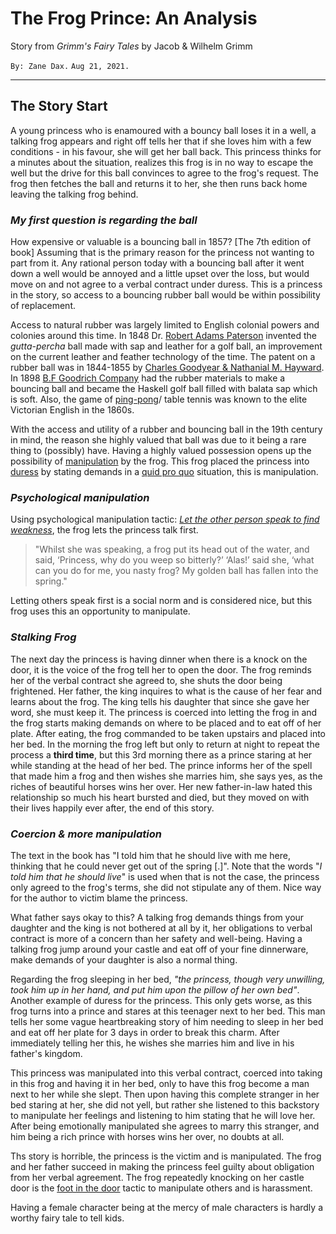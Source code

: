 
# The Frog Prince: An Analysis

Story from *Grimm's Fairy Tales* by Jacob & Wilhelm Grimm

`By: Zane Dax.`
`Aug 21, 2021.`

---

## The Story Start
A young princess who is enamoured with a bouncy ball loses it in a well,
a talking frog appears and right off tells her that if she loves him with a 
few conditions - in his favour, she will get her ball back. 
This princess thinks for a minutes about the situation, realizes this frog is
in no way to escape the well but the drive for this ball convinces to agree to the frog's request. 
The frog then fetches the ball and returns it to her, she then runs back home leaving the talking frog behind.

### *My first question is regarding the ball*
How expensive or valuable is a bouncing ball in 1857? [The 7th edition of book] Assuming that is the primary reason for the princess not wanting to part from it. 
Any rational person today with a bouncing ball
after it went down a well would be annoyed and a little upset over the loss, but would move on and not
agree to a verbal contract under duress. This is a princess
in the story, so access to a bouncing rubber ball would be within possibility of replacement.


Access to natural
rubber was largely limited to English colonial powers and colonies around this time. In 1848 Dr. [Robert Adams Paterson](https://en.wikipedia.org/wiki/Golf_ball) invented the *gutta-percha* ball made with sap and leather for a golf ball, an improvement on the current leather and feather technology of the time. 
The patent on a rubber 
ball was in 1844-1855 by [Charles Goodyear & Nathanial M. Hayward](https://www.britannica.com/biography/Charles-Goodyear#ref215009). In 1898 [B.F Goodrich Company](https://en.wikipedia.org/wiki/Golf_ball) had the rubber materials to make a bouncing ball and became the Haskell golf ball filled with balata sap which is soft. 
Also, the game of [ping-pong](https://en.wikipedia.org/wiki/Table_tennis#Ball)/ table tennis was known to the elite Victorian English in the 1860s. 

With the access and utility of a rubber and bouncing ball in the 19th century in mind, the reason she highly valued that ball was due to it being a rare thing to (possibly) have. Having a highly valued possession opens 
up the possibility of [manipulation](https://www.psychologytoday.com/ca/blog/addiction-and-recovery/202003/the-covert-tactics-manipulators) by the frog. This frog placed the princess into [duress](https://www.merriam-webster.com/dictionary/duress) by stating demands in a [quid pro quo](https://en.wikipedia.org/wiki/Quid_pro_quo) situation, this is manipulation. 

### *Psychological manipulation*
Using psychological manipulation tactic: [*Let the other person speak to find weakness*](https://www.psychologytoday.com/ca/blog/communication-success/201510/14-signs-psychological-and-emotional-manipulation), the frog lets the princess talk first.
> "Whilst she was speaking, a frog put its head out of the water, and said, ‘Princess, why do you weep so bitterly?’ ‘Alas!’ said she, ‘what can you do for me, you nasty frog? My golden ball has fallen into the spring."

Letting others speak first is a social norm and is considered nice, but this frog uses this an opportunity to manipulate. 


### *Stalking Frog*
The next day the princess is having dinner when there is a knock on the door, it is the voice of the frog tell her to open the door. The frog reminds her of the verbal contract she agreed to, she shuts the door being frightened. Her father, the king inquires to what is the cause of her fear and learns about the frog. The king tells his daughter that since she gave her word, she must keep it. The princess is coerced into letting the frog in and the frog starts making demands on where to be placed and to eat off of her plate. After eating, the frog commanded to be taken upstairs and placed into her bed. In the morning the frog left but only to return at night to repeat the process a **third time**, but this 3rd morning there as a prince staring at her while standing at the head of her bed. The prince informs her of the spell that made him a frog and then wishes she marries him, she says yes, as the riches of beautiful horses wins her over. Her new father-in-law hated this relationship so much his heart bursted and died, but they moved on with their lives happily ever after, the end of this story.


### *Coercion & more manipulation*
The text in the book has "I told him that he should live with me here, thinking that he could never get out of the spring \[.]". Note that the words "*I told him that he should live*" is used when that is not the case, the princess only agreed to the frog's terms, she did not stipulate any of them. Nice way for the author to victim blame the princess.

What father says okay to this? A talking frog demands things from your daughter and the king is not bothered at all by it, her obligations to verbal contract is more of a concern than her safety and well-being. Having a talking frog jump around your castle and eat off of your fine dinnerware, make demands of your daughter is also a normal thing.

Regarding the frog sleeping in her bed, *"the princess, though very unwilling, took him up in her hand, and put him upon the pillow of her own bed"*.  Another example of duress for the princess. This only gets worse, as this frog turns into a prince and stares at this teenager next to her bed. This man tells her some vague heartbreaking story of him needing to sleep in her bed and eat off her plate for 3 days in order to break this charm. After immediately telling her this, he wishes she marries him and live in his father's kingdom. 

This princess was manipulated into this verbal contract, coerced into taking in this frog and having it in her bed, only to have this frog become a man  next to her while she slept. Then upon having this complete stranger in her bed staring at her, she did not yell, but rather she listened to this backstory to manipulate her feelings and listening to him stating that he will love her. After being emotionally manipulated she agrees to marry this stranger, and him being a rich prince with horses wins her over, no doubts at all. 

Ths story is horrible, the princess is the victim and is manipulated. The frog and her father succeed in making the princess feel guilty about obligation from her verbal agreement. The frog repeatedly knocking on her castle door is the [foot in the door](https://www.psychologytoday.com/ca/blog/the-mindful-self-express/201710/6-manipulations-used-in-sexual-harassment) tactic to manipulate others and is harassment. 

Having a female character being at the mercy of male characters is hardly a worthy fairy tale to tell kids.